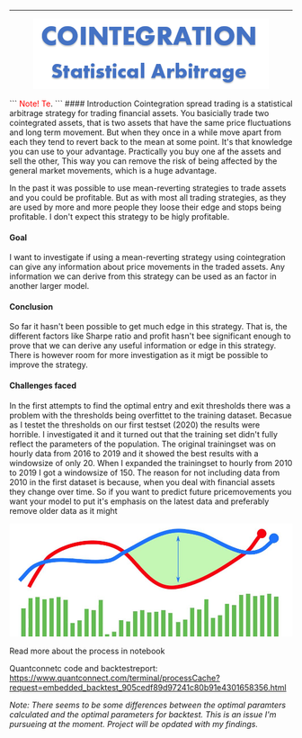 ----
<p align="center">
  <img src="img/Cointegration.png" />
</p>
```
<span style="color:red">Note! Te</span>.
```
#### Introduction
Cointegration spread trading is a statistical arbitrage strategy for trading financial assets. You basicially trade two cointegrated assets, that is two assets that have the same price fluctuations and long term movement. But when they once in a while move apart from each they tend to revert back to the mean at some point. It's that knowledge you can use to your advantage.
Practically you buy one af the assets and sell the other, This way you can remove the risk of being affected by the general market movements, which is a huge advantage. 

In the past it was possible to use mean-reverting strategies to trade assets and you could be profitable. But as with most all trading strategies, as they are used by more and more people they loose their edge and stops being profitable. I don't expect this strategy to be higly profitable.
#### Goal
I want to investigate if using a mean-reverting strategy using cointegration can give any information about price movements in the traded assets. Any information we can derive from this strategy can be used as an factor in another larger model.

#### Conclusion
So far it hasn't been possible to get much edge in this strategy. That is, the different factors like Sharpe ratio and profit hasn't bee significant enough to prove that we can derive any useful information or edge in this strategy. There is however room for more investigation as it migt be possible to improve the strategy.

#### Challenges faced
In the first attempts to find the optimal entry and exit thresholds there was a problem with the thresholds being overfittet to the training dataset. Becasue as I testet the thresholds on our first testset (2020) the results were horrible. I investigated it and it turned out that the training set didn't fully reflect the parameters of the population. The original trainingset was on hourly data from 2016 to 2019 and it showed the best results with a windowsize of only 20. When I expanded the trainingset to hourly from 2010 to 2019 I got a windowsize of 150. The reason for not including data from 2010 in the first dataset is because, when you deal with financial assets they change over time. So if you want to predict future pricemovements you want your model to put it's emphasis on the latest data and preferably remove older data as it might 

![Graphs](img/Github_graphs.jpg)

Read more about the process in notebook

Quantconnetc code and backtestreport:</br>
https://www.quantconnect.com/terminal/processCache?request=embedded_backtest_905cedf89d97241c80b91e4301658356.html

*Note: There seems to be some differences between the optimal paramters calculated and the optimal parameters for backtest. This is an issue I'm pursueing at the moment. Project will be opdated with my findings.*

<!--stackedit_data:
eyJoaXN0b3J5IjpbLTExMDA5NDkxNDEsNTU3Njc0NDAwLDE0NT
Y1Mzg1NDYsLTE0OTk1MjUyNzcsNTI2NTk5NDU0LC01NDI4NDMy
MTgsMTc3MTkwMzA4MSwyMDAzODY4NjUzLDEyOTE5NzMwMiwxOD
U1NjQ5ODk3LDEzMzk1NTcxNzMsMTk2NzkyNzU1NCwxMTMzNTkw
NzgyLC0xNDMzNzk4MDcxLC0xMzEzNDM4MTYyLDQ1ODQ2Mjk3Mi
wtMTAwMzA4MDYxMiwtMzY4MTg0MTI4XX0=
-->